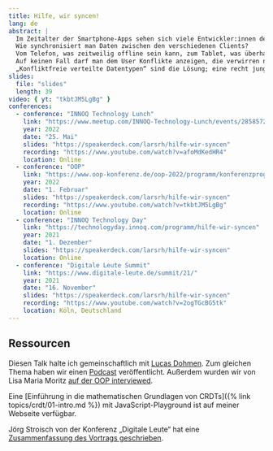 ```yaml
---
title: Hilfe, wir syncen!
lang: de
abstract: |
  Im Zeitalter der Smartphone-Apps sehen sich viele Entwickler:innen dem immer wieder gleichen Problem ausgesetzt:
  Wie synchronisiert man Daten zwischen den verschiedenen Clients?
  Vom Telefon, was zeitweilig offline sein kann, zum Tablet, was überhaupt nur im WLAN hängt, zur Weboberfläche.
  Auf keinen Fall darf man dem User Konflikte anzeigen, die verwirren nur!
  „Konfliktfreie verteilte Datentypen“ sind die Lösung; eine recht junge Technologie, die verspricht, alle diese Probleme anzugehen.
slides:
  file: "slides"
  length: 39
video: { yt: "tkbtJM5LgBg" }
conferences:
  - conference: "INNOQ Technology Lunch"
    link: "https://www.meetup.com/INNOQ-Technology-Lunch/events/285857259/"
    year: 2022
    date: "25. Mai"
    slides: "https://speakerdeck.com/larsrh/hilfe-wir-syncen"
    recording: "https://www.youtube.com/watch?v=afoMdKedHR4"
    location: Online
  - conference: "OOP"
    link: "https://www.oop-konferenz.de/oop-2022/programm/konferenzprogramm"
    year: 2022
    date: "1. Februar"
    slides: "https://speakerdeck.com/larsrh/hilfe-wir-syncen"
    recording: "https://www.youtube.com/watch?v=tkbtJM5LgBg"
    location: Online
  - conference: "INNOQ Technology Day"
    link: "https://technologyday.innoq.com/programm/hilfe-wir-syncen"
    year: 2021
    date: "1. Dezember"
    slides: "https://speakerdeck.com/larsrh/hilfe-wir-syncen"
    location: Online
  - conference: "Digitale Leute Summit"
    link: "https://www.digitale-leute.de/summit/21/"
    year: 2021
    date: "16. November"
    slides: "https://speakerdeck.com/larsrh/hilfe-wir-syncen"
    recording: "https://www.youtube.com/watch?v=2ogTGcBG5tk"
    location: Köln, Deutschland
---
```


## Ressourcen

Diesen Talk halte ich gemeinschaftlich mit [Lucas Dohmen](https://lucas.dohmen.io/).
Zum gleichen Thema haben wir einen [Podcast](https://www.innoq.com/de/podcast/099-crdt/) veröffentlicht.
Außerdem wurden wir von Lisa Maria Moritz [auf der OOP interviewed](https://software-architektur.tv/2022/02/01/folge105.html).

Eine [Einführung in die mathematischen Grundlagen von CRDTs]({% link topics/crdt/01-intro.md %}) mit JavaScript-Playground ist auf meiner Webseite verfügbar.

Jörg Stroisch von der Konferenz „Digitale Leute“ hat eine [Zusammenfassung des Vortrags geschrieben](https://www.digitale-leute.de/interview/wie-man-konfliktfrei-daten-auf-unterschiedlichen-endgeraeten-nutzt/).
